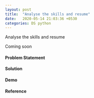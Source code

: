 ```yaml
---
layout: post
title:  "Analyse the skills and resume"
date:   2020-05-14 21:03:36 +0530
categories: DS python
---
```

Analyse the skills and resume

Coming soon
#### Problem Statement
#### Solution
#### Demo
#### Reference
